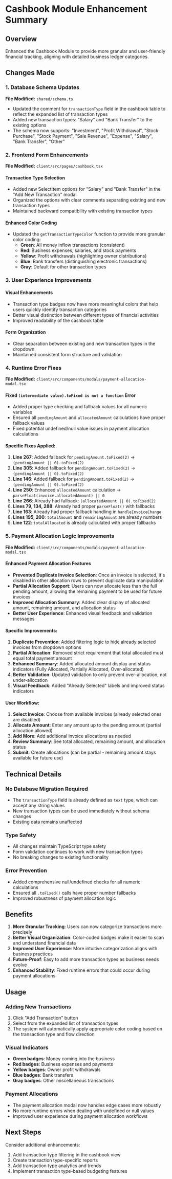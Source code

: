 # Cashbook Module Enhancement Summary

## Overview
Enhanced the Cashbook Module to provide more granular and user-friendly financial tracking, aligning with detailed business ledger categories.

## Changes Made

### 1. Database Schema Updates
**File Modified:** `shared/schema.ts`

- Updated the comment for `transactionType` field in the cashbook table to reflect the expanded list of transaction types
- Added new transaction types: "Salary" and "Bank Transfer" to the existing options
- The schema now supports: "Investment", "Profit Withdrawal", "Stock Purchase", "Stock Payment", "Sale Revenue", "Expense", "Salary", "Bank Transfer", "Other"

### 2. Frontend Form Enhancements
**File Modified:** `client/src/pages/cashbook.tsx`

#### Transaction Type Selection
- Added new SelectItem options for "Salary" and "Bank Transfer" in the "Add New Transaction" modal
- Organized the options with clear comments separating existing and new transaction types
- Maintained backward compatibility with existing transaction types

#### Enhanced Color Coding
- Updated the `getTransactionTypeColor` function to provide more granular color coding:
  - **Green**: All money inflow transactions (consistent)
  - **Red**: Business expenses, salaries, and stock payments
  - **Yellow**: Profit withdrawals (highlighting owner distributions)
  - **Blue**: Bank transfers (distinguishing electronic transactions)
  - **Gray**: Default for other transaction types

### 3. User Experience Improvements

#### Visual Enhancements
- Transaction type badges now have more meaningful colors that help users quickly identify transaction categories
- Better visual distinction between different types of financial activities
- Improved readability of the cashbook table

#### Form Organization
- Clear separation between existing and new transaction types in the dropdown
- Maintained consistent form structure and validation

### 4. Runtime Error Fixes
**File Modified:** `client/src/components/modals/payment-allocation-modal.tsx`

#### Fixed `(intermediate value).toFixed is not a function` Error
- Added proper type checking and fallback values for all numeric variables
- Ensured all `pendingAmount` and `allocatedAmount` calculations have proper fallback values
- Fixed potential undefined/null value issues in payment allocation calculations

#### Specific Fixes Applied:
1. **Line 267**: Added fallback for `pendingAmount.toFixed(2)` → `(pendingAmount || 0).toFixed(2)`
2. **Line 305**: Added fallback for `pendingAmount.toFixed(2)` → `(pendingAmount || 0).toFixed(2)`
3. **Line 146**: Added fallback for `pendingAmount.toFixed(2)` → `(pendingAmount || 0).toFixed(2)`
4. **Line 250**: Enhanced `allocatedAmount` calculation → `parseFloat(invoice.allocatedAmount) || 0`
5. **Line 266**: Already had fallback: `(allocatedAmount || 0).toFixed(2)`
6. **Lines 79, 134, 288**: Already had proper `parseFloat()` with fallbacks
7. **Line 163**: Already had proper fallback handling in `handleInvoiceChange`
8. **Lines 195, 200**: `totalAmount` and `remainingAmount` are already numbers
9. **Line 122**: `totalAllocated` is already calculated with proper fallbacks

### 5. Payment Allocation Logic Improvements
**File Modified:** `client/src/components/modals/payment-allocation-modal.tsx`

#### Enhanced Payment Allocation Features
- **Prevented Duplicate Invoice Selection**: Once an invoice is selected, it's disabled in other allocation rows to prevent duplicate data manipulation
- **Partial Allocation Support**: Users can now allocate less than the full pending amount, allowing the remaining payment to be used for future invoices
- **Improved Allocation Summary**: Added clear display of allocated amount, remaining amount, and allocation status
- **Better User Experience**: Enhanced visual feedback and validation messages

#### Specific Improvements:
1. **Duplicate Prevention**: Added filtering logic to hide already selected invoices from dropdown options
2. **Partial Allocation**: Removed strict requirement that total allocated must equal total payment amount
3. **Enhanced Summary**: Added allocated amount display and status indicators (Fully Allocated, Partially Allocated, Over-allocated)
4. **Better Validation**: Updated validation to only prevent over-allocation, not under-allocation
5. **Visual Feedback**: Added "Already Selected" labels and improved status indicators

#### User Workflow:
1. **Select Invoice**: Choose from available invoices (already selected ones are disabled)
2. **Allocate Amount**: Enter any amount up to the pending amount (partial allocation allowed)
3. **Add More**: Add additional invoice allocations as needed
4. **Review Summary**: See total allocated, remaining amount, and allocation status
5. **Submit**: Create allocations (can be partial - remaining amount stays available for future use)

## Technical Details

### No Database Migration Required
- The `transactionType` field is already defined as `text` type, which can accept any string values
- New transaction types can be used immediately without schema changes
- Existing data remains unaffected

### Type Safety
- All changes maintain TypeScript type safety
- Form validation continues to work with new transaction types
- No breaking changes to existing functionality

### Error Prevention
- Added comprehensive null/undefined checks for all numeric calculations
- Ensured all `.toFixed()` calls have proper number fallbacks
- Improved robustness of payment allocation logic

## Benefits

1. **More Granular Tracking**: Users can now categorize transactions more precisely
2. **Better Visual Organization**: Color-coded badges make it easier to scan and understand financial data
3. **Improved User Experience**: More intuitive categorization aligns with business practices
4. **Future-Proof**: Easy to add more transaction types as business needs evolve
5. **Enhanced Stability**: Fixed runtime errors that could occur during payment allocations

## Usage

### Adding New Transactions
1. Click "Add Transaction" button
2. Select from the expanded list of transaction types
3. The system will automatically apply appropriate color coding based on the transaction type and flow direction

### Visual Indicators
- **Green badges**: Money coming into the business
- **Red badges**: Business expenses and payments
- **Yellow badges**: Owner profit withdrawals
- **Blue badges**: Bank transfers
- **Gray badges**: Other miscellaneous transactions

### Payment Allocations
- The payment allocation modal now handles edge cases more robustly
- No more runtime errors when dealing with undefined or null values
- Improved user experience during payment allocation workflows

## Next Steps

Consider additional enhancements:
1. Add transaction type filtering in the cashbook view
2. Create transaction type-specific reports
3. Add transaction type analytics and trends
4. Implement transaction type-based budgeting features 